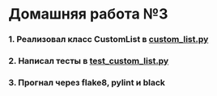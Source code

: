 # Домашняя работа №3

### 1. Реализовал класс CustomList в [custom_list.py](https://github.com/Dadypool/deep_python_23b_Dadypool/blob/main/03/custom_list.py)
### 2. Написал тесты в [test_custom_list.py](https://github.com/Dadypool/deep_python_23b_Dadypool/blob/main/03/test_custom_list.py)
### 3. Прогнал через flake8, pylint и black